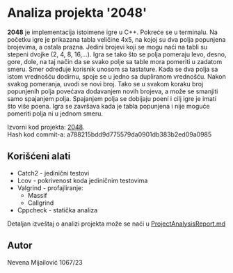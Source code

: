# Analiza projekta '2048'

**2048** je implementacija istoimene igre u C++. Pokreće se u terminalu. Na početku igre je prikazana tabla veličine 4x5, na kojoj su dva polja popunjena brojevima, a ostala prazna. Jedini brojevi koji se mogu naći na tabli su stepeni dvojke (2, 4, 8, 16,...). Igra se tako što se polja pomeraju levo, desno, gore, dole, na taj način da se svako polje sa table mora pomeriti u zadatom smeru. Smer određuje korisnik unosom sa tastature. Kada se dva polja sa istom vrednošću dodirnu, spoje se u jedno sa dupliranom vrednošću. Nakon svakog pomeranja, uvodi se novi broj. Tako se u svakom koraku broj popunjenih polja povećava dodavanjem novih brojeva, a može se smanjiti samo spajanjem polja. Spajanjem polja se dobijaju poeni i cilj igre je imati što više poena. Igra se završava kada je tabla popunjena i nije moguće pomeriti polja ni u jednom smeru.

Izvorni kod projekta: [2048](https://github.com/HadesD/2048). <br/>
Hash kod commit-a: a788215bdd9d775579da0901db383b2ed09a0985

## Korišćeni alati
- Catch2 - jedinični testovi
- Lcov - pokrivenost koda jediničnim testovima
- Valgrind - profajliranje:
  - Massif
  - Callgrind
- Cppcheck - statička analiza

Detaljan izveštaj o analizi projekta može se naći u [ProjectAnalysisReport.md](ProjectAnalysisReport.md)

## Autor 
Nevena Mijailović 1067/23
